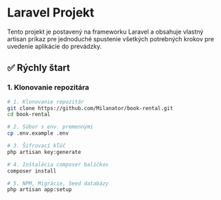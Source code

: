 # Laravel Projekt

Tento projekt je postavený na frameworku Laravel a obsahuje vlastný artisan príkaz pre jednoduché spustenie všetkých potrebných krokov pre uvedenie aplikácie do prevádzky.

## ✅ Rýchly štart

### 1. Klonovanie repozitára

```bash
# 1. Klonovanie repozitár
git clone https://github.com/Milanator/book-rental.git
cd book-rental

# 2. Súbor s env. premennými
cp .env.example .env

# 3. Šifrovací kľúč
php artisan key:generate

# 4. Inštalácia composer balíčkov
composer install

# 5. NPM, Migrácie, Seed databázy
php artisan app:setup
